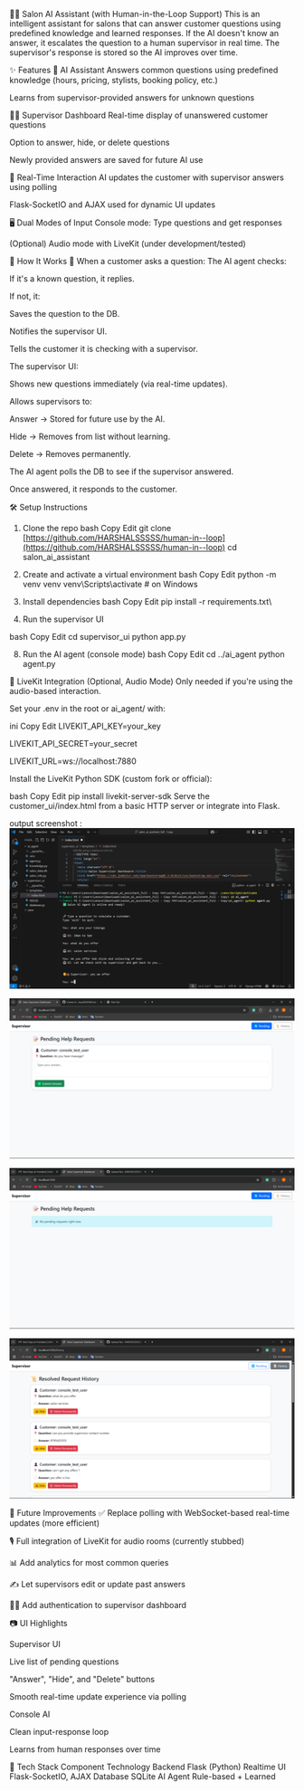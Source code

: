 💇‍♀️ Salon AI Assistant (with Human-in-the-Loop Support)
This is an intelligent assistant for salons that can answer customer questions using predefined knowledge and learned responses. If the AI doesn't know an answer, it escalates the question to a human supervisor in real time. The supervisor's response is stored so the AI improves over time.

✨ Features
🧠 AI Assistant
Answers common questions using predefined knowledge (hours, pricing, stylists, booking policy, etc.)

Learns from supervisor-provided answers for unknown questions

🧑‍💼 Supervisor Dashboard
Real-time display of unanswered customer questions

Option to answer, hide, or delete questions

Newly provided answers are saved for future AI use

🔁 Real-Time Interaction
AI updates the customer with supervisor answers using polling

Flask-SocketIO and AJAX used for dynamic UI updates

🖥️ Dual Modes of Input
Console mode: Type questions and get responses

(Optional) Audio mode with LiveKit (under development/tested)


🚀 How It Works
🤖 When a customer asks a question:
The AI agent checks:

If it's a known question, it replies.

If not, it:

Saves the question to the DB.

Notifies the supervisor UI.

Tells the customer it is checking with a supervisor.

The supervisor UI:

Shows new questions immediately (via real-time updates).

Allows supervisors to:

Answer → Stored for future use by the AI.

Hide → Removes from list without learning.

Delete → Removes permanently.

The AI agent polls the DB to see if the supervisor answered.

Once answered, it responds to the customer.

🛠️ Setup Instructions
1. Clone the repo
bash
Copy
Edit
git clone [https://github.com/HARSHALSSSSS/human-in--loop](https://github.com/HARSHALSSSSS/human-in--loop)
cd salon_ai_assistant

3. Create and activate a virtual environment
bash
Copy
Edit
python -m venv venv
venv\Scripts\activate  # on Windows

5. Install dependencies
bash
Copy
Edit
pip install -r requirements.txt\

7. Run the supervisor UI
 
bash
Copy
Edit
cd supervisor_ui
python app.py

8. Run the AI agent (console mode)
bash
Copy
Edit
cd ../ai_agent
python agent.py

🔐 LiveKit Integration (Optional, Audio Mode)
Only needed if you're using the audio-based interaction.

Set your .env in the root or ai_agent/ with:

ini
Copy
Edit
LIVEKIT_API_KEY=your_key

LIVEKIT_API_SECRET=your_secret

LIVEKIT_URL=ws://localhost:7880

Install the LiveKit Python SDK (custom fork or official):

bash
Copy
Edit
pip install livekit-server-sdk
Serve the customer_ui/index.html from a basic HTTP server or integrate into Flask.

output screenshot : 
![Supervisor UI](https://github.com/HARSHALSSSSS/human-in--loop/blob/main/Screenshot%202025-05-04%20234829.png)

![Supervisor UI](https://github.com/HARSHALSSSSS/human-in--loop/blob/main/Screenshot%202025-05-05%20000253.png)

![Supervisor UI](https://github.com/HARSHALSSSSS/human-in--loop/blob/main/Screenshot%202025-05-04%20234836.png)

![Supervisor UI](https://github.com/HARSHALSSSSS/human-in--loop/blob/main/Screenshot%202025-05-04%20234842.png)

🔮 Future Improvements
✅ Replace polling with WebSocket-based real-time updates (more efficient)

🎙️ Full integration of LiveKit for audio rooms (currently stubbed)

📊 Add analytics for most common queries

✍️ Let supervisors edit or update past answers

🧑‍💻 Add authentication to supervisor dashboard


📷 UI Highlights

Supervisor UI

Live list of pending questions

"Answer", "Hide", and "Delete" buttons


Smooth real-time update experience via polling


Console AI


Clean input-response loop

Learns from human responses over time

🧠 Tech Stack
Component	Technology
Backend	Flask (Python)
Realtime UI	Flask-SocketIO, AJAX
Database	SQLite
AI Agent	Rule-based + Learned
